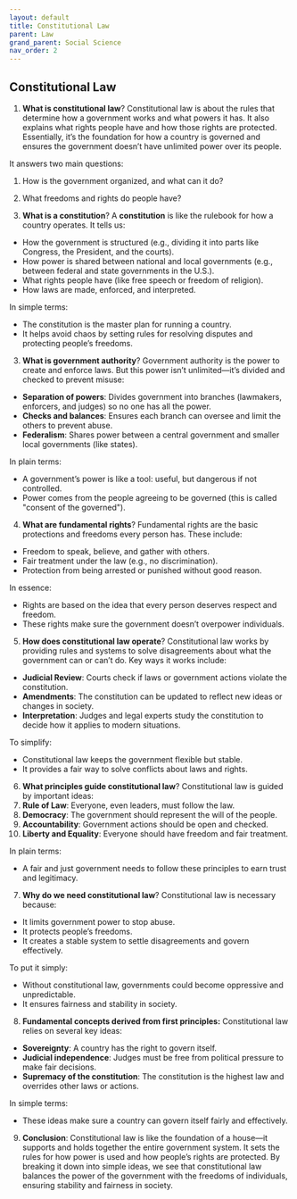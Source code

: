 ```yaml
---
layout: default
title: Constitutional Law
parent: Law
grand_parent: Social Science
nav_order: 2
---
```


## Constitutional Law

1. **What is constitutional law**? Constitutional law is about the rules that determine how a government works and what powers it has. It also explains what rights people have and how those rights are protected. Essentially, it’s the foundation for how a country is governed and ensures the government doesn’t have unlimited power over its people.

It answers two main questions:
1. How is the government organized, and what can it do?
2. What freedoms and rights do people have?

2. **What is a constitution**? A **constitution** is like the rulebook for how a country operates. It tells us:
- How the government is structured (e.g., dividing it into parts like Congress, the President, and the courts).
- How power is shared between national and local governments (e.g., between federal and state governments in the U.S.).
- What rights people have (like free speech or freedom of religion).
- How laws are made, enforced, and interpreted.

In simple terms:
- The constitution is the master plan for running a country.
- It helps avoid chaos by setting rules for resolving disputes and protecting people’s freedoms.

3. **What is government authority**? Government authority is the power to create and enforce laws. But this power isn’t unlimited—it’s divided and checked to prevent misuse:
- **Separation of powers**: Divides government into branches (lawmakers, enforcers, and judges) so no one has all the power.
- **Checks and balances**: Ensures each branch can oversee and limit the others to prevent abuse.
- **Federalism**: Shares power between a central government and smaller local governments (like states).

In plain terms:
- A government’s power is like a tool: useful, but dangerous if not controlled.
- Power comes from the people agreeing to be governed (this is called "consent of the governed").

4. **What are fundamental rights**? Fundamental rights are the basic protections and freedoms every person has. These include:
- Freedom to speak, believe, and gather with others.
- Fair treatment under the law (e.g., no discrimination).
- Protection from being arrested or punished without good reason.

In essence:
- Rights are based on the idea that every person deserves respect and freedom.
- These rights make sure the government doesn’t overpower individuals.

5. **How does constitutional law operate**? Constitutional law works by providing rules and systems to solve disagreements about what the government can or can’t do. Key ways it works include:
- **Judicial Review**: Courts check if laws or government actions violate the constitution.
- **Amendments**: The constitution can be updated to reflect new ideas or changes in society.
- **Interpretation**: Judges and legal experts study the constitution to decide how it applies to modern situations.

To simplify:
- Constitutional law keeps the government flexible but stable.
- It provides a fair way to solve conflicts about laws and rights.

6. **What principles guide constitutional law**? Constitutional law is guided by important ideas:
1. **Rule of Law**: Everyone, even leaders, must follow the law.
2. **Democracy**: The government should represent the will of the people.
3. **Accountability**: Government actions should be open and checked.
4. **Liberty and Equality**: Everyone should have freedom and fair treatment.

In plain terms:
- A fair and just government needs to follow these principles to earn trust and legitimacy.

7. **Why do we need constitutional law**? Constitutional law is necessary because:
- It limits government power to stop abuse.
- It protects people’s freedoms.
- It creates a stable system to settle disagreements and govern effectively.

To put it simply:
- Without constitutional law, governments could become oppressive and unpredictable.
- It ensures fairness and stability in society.

8. **Fundamental concepts derived from first principles:** Constitutional law relies on several key ideas:
- **Sovereignty**: A country has the right to govern itself.
- **Judicial independence**: Judges must be free from political pressure to make fair decisions.
- **Supremacy of the constitution**: The constitution is the highest law and overrides other laws or actions.

In simple terms:
- These ideas make sure a country can govern itself fairly and effectively.

9. **Conclusion**: Constitutional law is like the foundation of a house—it supports and holds together the entire government system. It sets the rules for how power is used and how people’s rights are protected. By breaking it down into simple ideas, we see that constitutional law balances the power of the government with the freedoms of individuals, ensuring stability and fairness in society.
